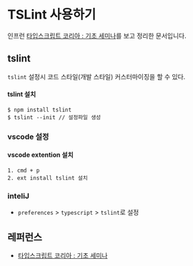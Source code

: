 # TSLint 사용하기

인프런 [타입스크립트 코리아 : 기초 세미나](https://www.inflearn.com/course/%ED%83%80%EC%9E%85%EC%8A%A4%ED%81%AC%EB%A6%BD%ED%8A%B8-%EC%BD%94%EB%A6%AC%EC%95%84-1705-%EA%B8%B0%EC%B4%88-%EC%84%B8%EB%AF%B8%EB%82%98/)를 보고 정리한 문서입니다.

## tslint
 `tslint` 설정시 코드 스타일(개발 스타일) 커스터마이징을 할 수 있다.
 
#### tslint 설치
```
$ npm install tslint
$ tslint --init // 설정파일 생성
```
### vscode 설정
#### vscode extention 설치
    1. cmd + p 
    2. ext install tslint 설치

### inteliJ
- `preferences` > `typescript` >  `tslint`로 설정 
## 레퍼런스 
- [타입스크립트 코리아 : 기초 세미나](https://www.inflearn.com/course/%ED%83%80%EC%9E%85%EC%8A%A4%ED%81%AC%EB%A6%BD%ED%8A%B8-%EC%BD%94%EB%A6%AC%EC%95%84-1705-%EA%B8%B0%EC%B4%88-%EC%84%B8%EB%AF%B8%EB%82%98/)
